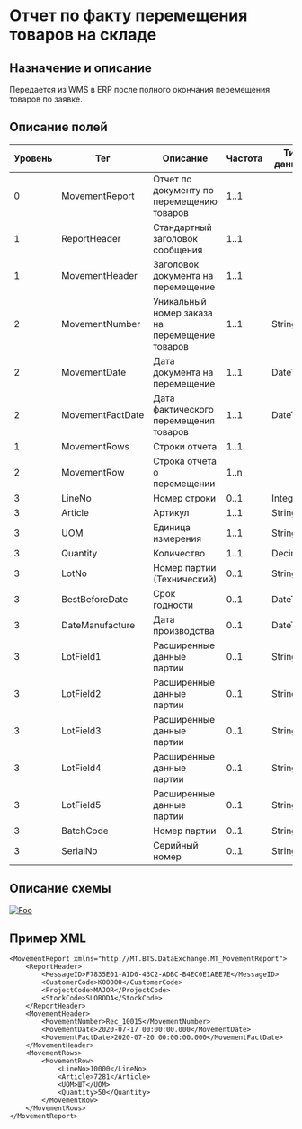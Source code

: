 # Отчет по факту перемещения товаров на складе

## Назначение и описание
Передается из WMS в ERP после полного окончания перемещения товаров по заявке.

## Описание полей
| Уровень | Тег              | Описание                                       | Частота | Тип данных | Размер поля | Комментарий               
| ------- | ---------------- | ---------------------------------------------- | ------- | ---------- | ----------- | ------------------------- 
| 0       | MovementReport   | Отчет по документу по перемещению товаров      | 1..1    |            |             |                           
| 1       | ReportHeader     | Стандартный заголовок сообщения                | 1..1    |            |             | Общая структура сообщения 
| 1       | MovementHeader   | Заголовок документа на перемещение             | 1..1    |            |             |                           
| 2       | MovementNumber   | Уникальный номер заказа на перемещение товаров | 1..1    | String     | 50          |                           
| 2       | MovementDate     | Дата документа на перемещение                  | 1..1    | DateTime   |             |
| 2       | MovementFactDate | Дата фактического перемещения товаров          | 1..1    | DateTime   |             |
| 1       | MovementRows     | Строки отчета                                  | 1..1    |            |             |                           
| 2       | MovementRow      | Строка отчета о перемещении                    | 1..n    |            |             |                           
| 3       | LineNo           | Номер строки                                   | 0..1    | Integer    |             |                           
| 3       | Article          | Артикул                                        | 1..1    | String     | 100         |                           
| 3       | UOM              | Единица измерения                              | 1..1    | String     | 10          |                           
| 3       | Quantity         | Количество                                     | 1..1    | Decimal    |             |                           
| 3       | LotNo            | Номер партии (Технический)                     | 0..1    | String     | 100         |                           
| 3       | BestBeforeDate   | Срок годности                                  | 0..1    | DateTime   |             |
| 3       | DateManufacture  | Дата производства                              | 0..1    | DateTime   |             |
| 3       | LotField1        | Расширенные данные партии                      | 0..1    | String     | 100         |                           
| 3       | LotField2        | Расширенные данные партии                      | 0..1    | String     | 100         |                           
| 3       | LotField3        | Расширенные данные партии                      | 0..1    | String     | 100         |                           
| 3       | LotField4        | Расширенные данные партии                      | 0..1    | String     | 100         |                           
| 3       | LotField5        | Расширенные данные партии                      | 0..1    | String     | 100         |                           
| 3       | BatchCode        | Номер партии                                   | 0..1    | String     | 100         |                           
| 3       | SerialNo         | Серийный номер                                 | 0..1    | String     | 20          |                           

## Описание схемы
<a href="/XSD/MT_WarehouseMovementReport.xsd" rel="XSD">![Foo](https://user-images.githubusercontent.com/22858622/134012526-73d1b128-a2cd-4d14-8a13-10f81a57c04f.png)</a>

## Пример XML
```
<MovementReport xmlns="http://MT.BTS.DataExchange.MT_MovementReport">
	<ReportHeader>
		<MessageID>F7835E01-A1D0-43C2-ADBC-B4EC0E1AEE7E</MessageID>
		<CustomerCode>К00000</CustomerCode>
		<ProjectCode>MAJOR</ProjectCode>
		<StockCode>SLOBODA</StockCode>
	</ReportHeader>
	<MovementHeader>
		<MovementNumber>Rec_10015</MovementNumber>
		<MovementDate>2020-07-17 00:00:00.000</MovementDate>
		<MovementFactDate>2020-07-20 00:00:00.000</MovementFactDate>
	</MovementHeader>
	<MovementRows>
		<MovementRow>
			<LineNo>10000</LineNo>
			<Article>7281</Article>
			<UOM>ШТ</UOM>
			<Quantity>50</Quantity>
		</MovementRow>
	</MovementRows>
</MovementReport>
```
